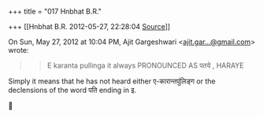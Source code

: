 +++
title = "017 Hnbhat B.R."

+++
[[Hnbhat B.R.	2012-05-27, 22:28:04 [Source](https://groups.google.com/g/samskrita/c/1ecxRWwFHos)]]



On Sun, May 27, 2012 at 10:04 PM, Ajit Gargeshwari \<[ajit.gar...@gmail.com]()\> wrote:  

> 
> > E karanta pullinga it always PRONOUNCED AS  पतये , HARAYE  
>   
> > 

  

Simply it means that he has not heard either ए-कारान्तपुंलिङ्ग or the declensions of the word पति ending in इ.

  

  

  





